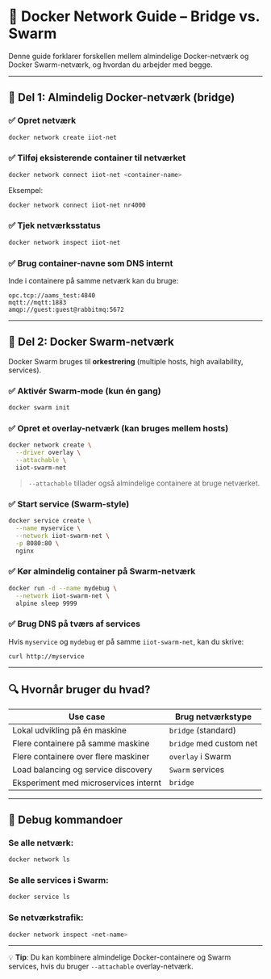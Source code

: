 # 🐳 Docker Network Guide – Bridge vs. Swarm

Denne guide forklarer forskellen mellem almindelige Docker-netværk og Docker Swarm-netværk, og hvordan du arbejder med begge.

---

## 🧱 Del 1: Almindelig Docker-netværk (bridge)

### ✅ Opret netværk
```bash
docker network create iiot-net
```

### ✅ Tilføj eksisterende container til netværket
```bash
docker network connect iiot-net <container-name>
```
Eksempel:
```bash
docker network connect iiot-net nr4000
```

### ✅ Tjek netværksstatus
```bash
docker network inspect iiot-net
```

### ✅ Brug container-navne som DNS internt
Inde i containere på samme netværk kan du bruge:
```text
opc.tcp://aams_test:4840
mqtt://mqtt:1883
amqp://guest:guest@rabbitmq:5672
```

---

## 🐙 Del 2: Docker Swarm-netværk

Docker Swarm bruges til **orkestrering** (multiple hosts, high availability, services).

### ✅ Aktivér Swarm-mode (kun én gang)
```bash
docker swarm init
```

### ✅ Opret et overlay-netværk (kan bruges mellem hosts)
```bash
docker network create \
  --driver overlay \
  --attachable \
  iiot-swarm-net
```

> `--attachable` tillader også almindelige containere at bruge netværket.

### ✅ Start service (Swarm-style)
```bash
docker service create \
  --name myservice \
  --network iiot-swarm-net \
  -p 8080:80 \
  nginx
```

### ✅ Kør almindelig container på Swarm-netværk
```bash
docker run -d --name mydebug \
  --network iiot-swarm-net \
  alpine sleep 9999
```

### ✅ Brug DNS på tværs af services
Hvis `myservice` og `mydebug` er på samme `iiot-swarm-net`, kan du skrive:
```text
curl http://myservice
```

---

## 🔍 Hvornår bruger du hvad?

| Use case                                 | Brug netværkstype       |
|------------------------------------------|--------------------------|
| Lokal udvikling på én maskine            | `bridge` (standard)      |
| Flere containere på samme maskine        | `bridge` med custom net  |
| Flere containere over flere maskiner     | `overlay` i Swarm        |
| Load balancing og service discovery      | `Swarm` services         |
| Eksperiment med microservices internt    | `bridge`                 |

---

## 🧪 Debug kommandoer

### Se alle netværk:
```bash
docker network ls
```

### Se alle services i Swarm:
```bash
docker service ls
```

### Se netværkstrafik:
```bash
docker network inspect <net-name>
```

---

💡 **Tip**: Du kan kombinere almindelige Docker-containere og Swarm services, hvis du bruger `--attachable` overlay-netværk.
